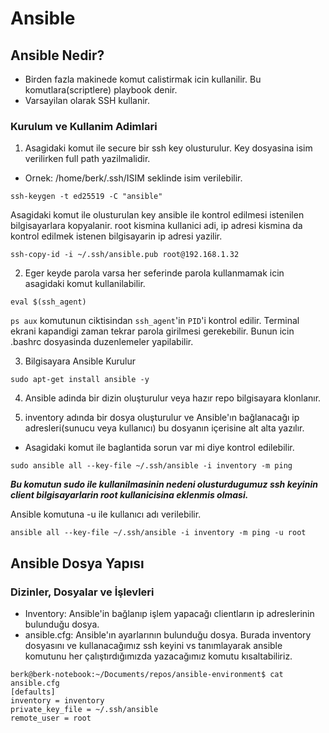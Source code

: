 # Ansible

## Ansible Nedir?

- Birden fazla makinede komut calistirmak icin kullanilir. Bu komutlara(scriptlere) playbook denir.
- Varsayilan olarak SSH kullanir.

### Kurulum ve Kullanim Adimlari

1. Asagidaki komut ile secure bir ssh key olusturulur. Key dosyasina isim verilirken full path yazilmalidir. 

- Ornek: /home/berk/.ssh/ISIM seklinde isim verilebilir.

```
ssh-keygen -t ed25519 -C "ansible"
```

Asagidaki komut ile olusturulan key ansible ile kontrol edilmesi istenilen bilgisayarlara kopyalanir. root kismina kullanici adi, ip adresi kismina da kontrol edilmek istenen bilgisayarin ip adresi yazilir.

```
ssh-copy-id -i ~/.ssh/ansible.pub root@192.168.1.32
```

2. Eger keyde parola varsa her seferinde parola kullanmamak icin asagidaki komut kullanilabilir.

```
eval $(ssh_agent)
```
```ps aux``` komutunun ciktisindan ```ssh_agent```'in ```PID```'i kontrol edilir. Terminal ekrani kapandigi zaman tekrar parola girilmesi gerekebilir. Bunun icin .bashrc dosyasinda duzenlemeler yapilabilir.

3. Bilgisayara Ansible Kurulur

```
sudo apt-get install ansible -y
```

4. Ansible adinda bir dizin oluşturulur veya hazır repo bilgisayara klonlanır.

5. inventory adında bir dosya oluşturulur ve Ansible'ın bağlanacağı ip adresleri(sunucu veya kullanıcı) bu dosyanın içerisine alt alta yazılır.

- Asagidaki komut ile baglantida sorun var mi diye kontrol edilebilir.

```
sudo ansible all --key-file ~/.ssh/ansible -i inventory -m ping
```

***Bu komutun sudo ile kullanilmasinin nedeni olusturdugumuz ssh keyinin client bilgisayarlarin root kullanicisina eklenmis olmasi.***

Ansible komutuna -u ile kullanıcı adı verilebilir.

```
ansible all --key-file ~/.ssh/ansible -i inventory -m ping -u root
```

## Ansible Dosya Yapısı

### Dizinler, Dosyalar ve İşlevleri

- Inventory: Ansible'in bağlanıp işlem yapacağı clientların ip adreslerinin bulunduğu dosya.
- ansible.cfg: Ansible'ın ayarlarının bulunduğu dosya. Burada inventory dosyasını ve kullanacağımız ssh keyini vs tanımlayarak ansible komutunu her çalıştırdığımızda yazacağımız komutu kısaltabiliriz.

```
berk@berk-notebook:~/Documents/repos/ansible-environment$ cat ansible.cfg 
[defaults]
inventory = inventory
private_key_file = ~/.ssh/ansible
remote_user = root
```